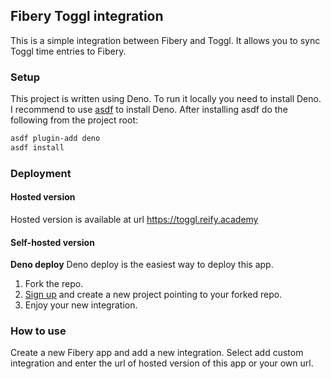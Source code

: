 ## Fibery Toggl integration

This is a simple integration between Fibery and Toggl. It allows you to sync
Toggl time entries to Fibery.

### Setup

This project is written using Deno. To run it locally you need to install Deno.
I recommend to use [asdf](https://asdf-vm.com/#/) to install Deno. After
installing asdf do the following from the project root:

```bash
asdf plugin-add deno
asdf install
```

### Deployment

#### Hosted version

Hosted version is available at url https://toggl.reify.academy

#### Self-hosted version

**Deno deploy** Deno deploy is the easiest way to deploy this app.

1. Fork the repo.
2. [Sign up](https://deno.com/deploy) and create a new project pointing to your
   forked repo.
3. Enjoy your new integration.

### How to use

Create a new Fibery app and add a new integration. Select add custom integration
and enter the url of hosted version of this app or your own url.
